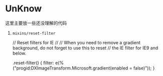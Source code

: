 # UnKnow

这里主要放一些还没理解的代码

1. `mixins/reset-filter`
    
    
    // Reset filters for IE
    //
    // When you need to remove a gradient background, do not forget to use this to reset
    // the IE filter for IE9 and below.

    .reset-filter() {
      filter: e(%("progid:DXImageTransform.Microsoft.gradient(enabled = false)"));
    }
